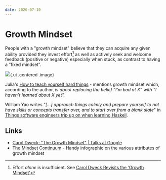 ```yaml
---
date: 2020-07-10
---
```


# Growth Mindset

People with a "growth mindset" believe that they can acquire any given ability provided they invest effort[^eff] as well as actively seek and welcome feedback (positive or negative) especially when stuck, as contrast to having a “fixed mindset”. 

![](https://cpb-us-e1.wpmucdn.com/sites.dartmouth.edu/dist/8/197/files/2017/05/Growth-Mindset_Copyright-Big-Change1.jpg){.ui .centered .image}

Julia's [How to teach yourself hard things](https://jvns.ca/blog/2018/09/01/learning-skills-you-can-practice/) - mentions growth mindset which, according to the author, *is about replacing the belief “I’m bad at X” with “I haven’t learned about X yet”.*

William Yao writes "*[...] approach things calmly and prepare yourself to not have skills or concepts transfer over, and to start over from a blank slate*" in [Things software engineers trip up on when learning Haskell](https://williamyaoh.com/posts/2020-04-12-software-engineer-hangups.html).

## Links

* [Carol Dweck: "The Growth Mindset" \| Talks at Google](https://www.youtube.com/watch?v=-71zdXCMU6A)
* [The Mindset Continuum](https://mindfulbydesign.com/wp-content/uploads/2018/10/The-Mindset-Continuum.pdf) - Handy infographic on the various attributes of growth mindset

[^eff]: Effort *alone* is insufficient. See [Carol Dweck Revisits the 'Growth Mindset'](https://portal.cornerstonesd.ca/group/yyd5jtk/Documents/Carol%20Dweck%20Growth%20Mindsets.pdf)
